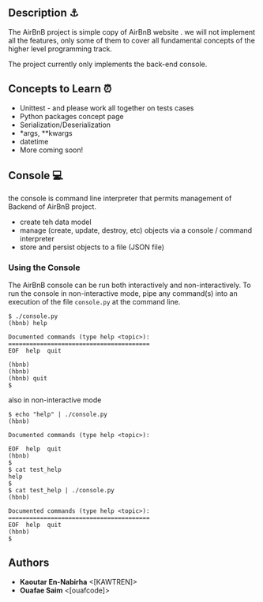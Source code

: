 <div>
  <img src="https://user-images.githubusercontent.com/69850751/175876062-f252cc1b-bd44-46b3-9ddb-a7692b2eede4.png"     alt="">
</div>

## Description ⚓

The AirBnB project is simple copy of AirBnB website . we will not  implement all the features, only some of them to cover
all fundamental concepts of the higher level programming track.

The project currently only implements the back-end console.

## Concepts to Learn ⏰
 - Unittest - and please work all together on tests cases
 - Python packages concept page
 - Serialization/Deserialization
 - *args, **kwargs
 - datetime
 - More coming soon!

## Console 💻

the console is command line interpreter that permits management of Backend of AirBnB project. 
 - create teh data model
 - manage (create, update, destroy, etc) objects via a console / command interpreter
 - store and persist objects to a file (JSON file)

### Using the Console

The AirBnB console can be run both interactively and non-interactively. 
To run the console in non-interactive mode, pipe any command(s) into an execution 
of the file `console.py` at the command line.

```
$ ./console.py
(hbnb) help

Documented commands (type help <topic>):
========================================
EOF  help  quit

(hbnb) 
(hbnb) 
(hbnb) quit
$
```

also in non-interactive mode

```
$ echo "help" | ./console.py
(hbnb)

Documented commands (type help <topic>):

EOF  help  quit
(hbnb)
$
$ cat test_help
help
$
$ cat test_help | ./console.py
(hbnb)

Documented commands (type help <topic>):
========================================
EOF  help  quit
(hbnb)
$
```

## Authors
* **Kaoutar En-Nabirha** <[KAWTREN]>
* **Ouafae Saim**  <[ouafcode]>
